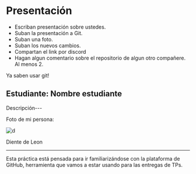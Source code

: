 # Presentación

- Escriban presentación sobre ustedes.
- Suban la presentación a Git.
- Suban una foto.
- Suban los nuevos cambios.
- Compartan el link por discord
- Hagan algun comentario sobre el repositorio de algun otro compañere. Al menos 2.

Ya saben usar git!


## Estudiante: Nombre estudiante

Descripción---

Foto de mi persona:

![d](https://i.imgur.com/uz43woz.gif)

Diente de Leon

------

Esta práctica está pensada para ir familiarizándose con la plataforma de GitHub, herramienta que vamos a estar usando para las entregas de TPs.

